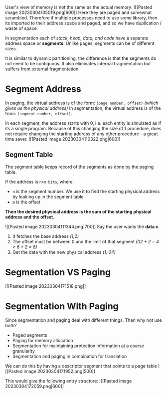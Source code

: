User's view of memory is not the same as the actual memory:
![[Pasted image 20230304105019.png|600]]
Here they are paged and somewhat scrambled. Therefore if multiple processes need to use some library, then its imported to their address space and paged, and so we have duplication / waste of space.

In segmentation each of _stack, heap, data, and code_ have a separate address space or **segments**.
Unlike pages, segments can be of different sizes.

It is similar to dynamic partitioning, the difference is that the segments do not need to be contiguous. It also eliminates internal fragmentation but suffers from external fragmentation.

# Segment Address
In paging, the virtual address is of the form: `(page number, offset)` _(which gives us the physical address)_
In segmentation, the virtual address is of the from: `(segment number, offset)`.

In each segment, the address starts with 0, i.e. each entity is simulated as if its a single program. Because of this changing the size of 1 procedure, does not require changing the starting address of any other procedure - a great time saver.
![[Pasted image 20230304110322.png|600]]

## Segment Table
The segment table keeps record of the segments as done by the paging table.

If the address is `n+m bits`, where:
- `n` is the segment number. We use it to find the starting physical address by looking up in the segment table
- `m` is the offset

**Then the desired physical address is the sum of the starting physical address and the offset.**

![[Pasted image 20230304111344.png|700]]
Say the user wants the **data c**.
1. It fetches the base address _(1,2)_
2. The offset must be between 0 and the limit of that segment _(02 + 2 = 4 < 6 + 2 = 8)_
3. Get the data with the new physical address _(1, 04)_

# Segmentation VS Paging
![[Pasted image 20230304171518.png]]

# Segmentation With Paging
Since segmentation and paging deal with different things. Then why not use both?
- Paged segments
- Paging for memory allocation
- Segmentation for maintaining protection information at a coarse granularity
- Segmentation and paging in combination for translation

We can do this by having a descriptor segment that points to a page table
![[Pasted image 20230304171952.png|500]]

This would give the following entry structure:
![[Pasted image 20230304172059.png|600]]
